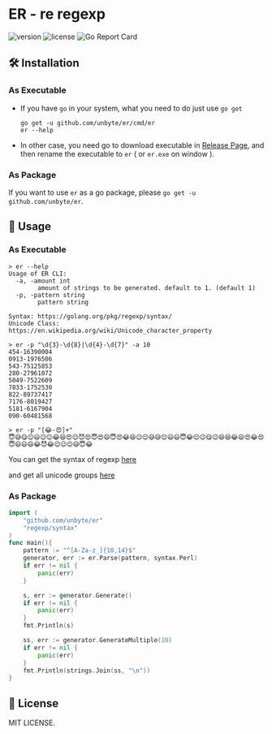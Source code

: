 # ER - re regexp

![version](https://img.shields.io/github/v/tag/unbyte/er?style=flat-square)
![license](https://img.shields.io/github/license/unbyte/er?style=flat-square)
![Go Report Card](https://goreportcard.com/badge/github.com/unbyte/er?style=flat-square)

## 🛠 Installation

### As Executable 

- If you have `go` in your system, what you need to do just use `go get`

    ```shell script
    go get -u github.com/unbyte/er/cmd/er
    er --help
    ```

- In other case, you need go to download executable in [Release Page](https://github.com/unbyte/er/releases), 
and then rename the executable to `er` ( or `er.exe` on window ). 

### As Package

If you want to use `er` as a go package, please `go get -u github.com/unbyte/er`.

## 🎨 Usage

### As Executable

```shell script
> er --help
Usage of ER CLI:
  -a, -amount int
        amount of strings to be generated. default to 1. (default 1)
  -p, -pattern string
        pattern string

Syntax: https://golang.org/pkg/regexp/syntax/
Unicode Class: https://en.wikipedia.org/wiki/Unicode_character_property

> er -p "\d{3}-\d{8}|\d{4}-\d{7}" -a 10
454-16390004
0913-1976506
543-75125853
280-27961072
5049-7522609
7833-1752530
822-89737417
7176-8019427
5181-6167904
090-60481568

> er -p "[😂-😍]+"
😇😅😋😊😃😉😊😂😆😍😊😈😍😇😍😄😇😍😂😆😉😌😅😅😊😃😃😇😂😌😉😋😉😆😆😂😄😍😂😍😇😄😃😄😂😈😂😌😉😌😅😇😂

```

You can get the syntax of regexp [here](https://golang.org/pkg/regexp/syntax/)
 
and get all unicode groups [here](https://en.wikipedia.org/wiki/Unicode_character_property)

### As Package

```go
import (
    "github.com/unbyte/er"
    "regexp/syntax"
)
func main(){
    pattern := "^[A-Za-z_]{10,14}$"
    generator, err := er.Parse(pattern, syntax.Perl)
    if err != nil {
        panic(err)
    }

    s, err := generator.Generate()
    if err != nil {
        panic(err)
    }
    fmt.Println(s)

    ss, err := generator.GenerateMultiple(10)
    if err != nil {
        panic(err)
    }
    fmt.Println(strings.Join(ss, "\n"))
}
```

## 📄 License

MIT LICENSE.